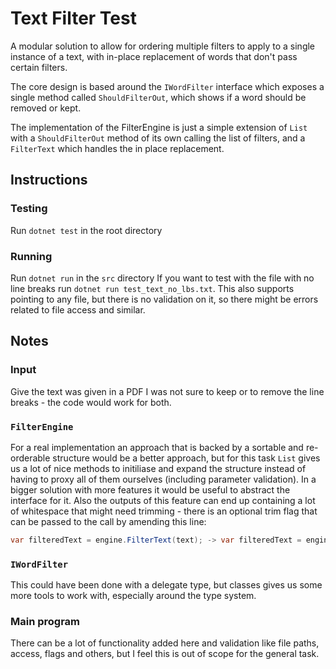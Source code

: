 # Text Filter Test
A modular solution to allow for ordering multiple filters to apply to a single instance of a text, with in-place replacement of words that don't pass certain filters.

The core design is based around the `IWordFilter` interface which exposes a single method called `ShouldFilterOut`, which shows if a word should be removed or kept.

The implementation of the FilterEngine is just a simple extension of `List` with a `ShouldFilterOut` method of its own calling the list of filters, and a `FilterText` which handles the in place replacement.

## Instructions
### Testing
Run `dotnet test` in the root directory
### Running
Run `dotnet run` in the `src` directory
If you want to test with the file with no line breaks run `dotnet run test_text_no_lbs.txt`. This also supports pointing to any file, but there is no validation on it, so there might be errors related to file access and similar.

## Notes
### Input
Give the text was given in a PDF I was not sure to keep or to remove the line breaks - the code would work for both.
### `FilterEngine`
For a real implementation an approach that is backed by a sortable and re-orderable structure would be a better approach, but for this task `List` gives us a lot of nice methods to initiliase and expand the structure instead of having to proxy all of them ourselves (including parameter validation).
In a bigger solution with more features it would be useful to abstract the interface for it.
Also the outputs of this feature can end up containing a lot of whitespace that might need trimming - there is an optional trim flag that can be passed to the call by amending this line:
```csharp
var filteredText = engine.FilterText(text); -> var filteredText = engine.FilterText(text,true);
```
### `IWordFilter`
This could have been done with a delegate type, but classes gives us some more tools to work with, especially around the type system.
### Main program
There can be a lot of functionality added here and validation like file paths, access, flags and others, but I feel this is out of scope for the general task.